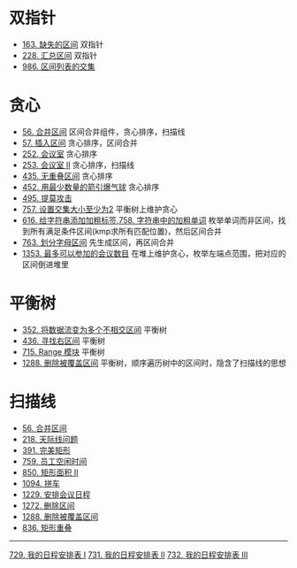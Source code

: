 
# 双指针
- [163. 缺失的区间](https://leetcode-cn.com/problems/missing-ranges/) 双指针
- [228. 汇总区间](https://leetcode-cn.com/problems/summary-ranges/) 双指针
- [986. 区间列表的交集](https://leetcode-cn.com/problems/count-of-range-sum/)

# 贪心
- [56. 合并区间](https://leetcode-cn.com/problems/merge-intervals/) 区间合并组件，贪心排序，扫描线
- [57. 插入区间](https://leetcode-cn.com/problems/insert-interval/) 贪心排序，区间合并
- [252. 会议室](https://leetcode-cn.com/problems/meeting-rooms/) 贪心排序
- [253. 会议室 II](https://leetcode-cn.com/problems/meeting-rooms-ii/) 贪心排序，扫描线
- [435. 无重叠区间](https://leetcode-cn.com/problems/non-overlapping-intervals/) 贪心排序
- [452. 用最少数量的箭引爆气球](https://leetcode-cn.com/problems/minimum-number-of-arrows-to-burst-balloons/) 贪心排序
- [495. 提莫攻击](https://leetcode-cn.com/problems/teemo-attacking/)
- [757.  设置交集大小至少为2](https://leetcode-cn.com/problems/set-intersection-size-at-least-two/) 平衡树上维护贪心
- [616. 给字符串添加加粗标签](https://leetcode-cn.com/problems/add-bold-tag-in-string/),[758. 字符串中的加粗单词](https://leetcode-cn.com/problems/bold-words-in-string/)  枚举单词而非区间，找到所有满足条件区间(kmp求所有匹配位置)，然后区间合并
- [763. 划分字母区间](https://leetcode-cn.com/problems/partition-labels/) 先生成区间，再区间合并
- [1353. 最多可以参加的会议数目](https://leetcode-cn.com/problems/maximum-number-of-events-that-can-be-attended/) 在堆上维护贪心，枚举左端点范围，把对应的区间倒进堆里

# 平衡树
- [352. 将数据流变为多个不相交区间](https://leetcode-cn.com/problems/data-stream-as-disjoint-intervals/) 平衡树
- [436. 寻找右区间](https://leetcode-cn.com/problems/find-right-interval/) 平衡树
- [715. Range 模块](https://leetcode-cn.com/problems/range-module/) 平衡树
- [1288. 删除被覆盖区间](https://leetcode-cn.com/problems/remove-covered-intervals/) 平衡树，顺序遍历树中的区间时，隐含了扫描线的思想

# 扫描线
- [56. 合并区间](https://leetcode-cn.com/problems/merge-intervals/)
- [218. 天际线问题](https://leetcode-cn.com/problems/the-skyline-problem/)
- [391. 完美矩形](https://leetcode-cn.com/problems/perfect-rectangle/)
- [759. 员工空闲时间](https://leetcode-cn.com/problems/employee-free-time/) 
- [850. 矩形面积 II](https://leetcode-cn.com/problems/rectangle-area-ii/)
- [1094. 拼车](https://leetcode-cn.com/problems/car-pooling/) 
- [1229. 安排会议日程](https://leetcode-cn.com/problems/meeting-scheduler/) 
- [1272. 删除区间](https://leetcode-cn.com/problems/remove-interval/) 
- [1288. 删除被覆盖区间](https://leetcode-cn.com/problems/remove-covered-intervals/)
- [836. 矩形重叠](https://leetcode-cn.com/problems/rectangle-overlap/)

--- 

[729. 我的日程安排表 I](https://leetcode-cn.com/problems/my-calendar-i/)
[731. 我的日程安排表 II](https://leetcode-cn.com/problems/my-calendar-ii/)
[732. 我的日程安排表 III](https://leetcode-cn.com/problems/my-calendar-iii/)
